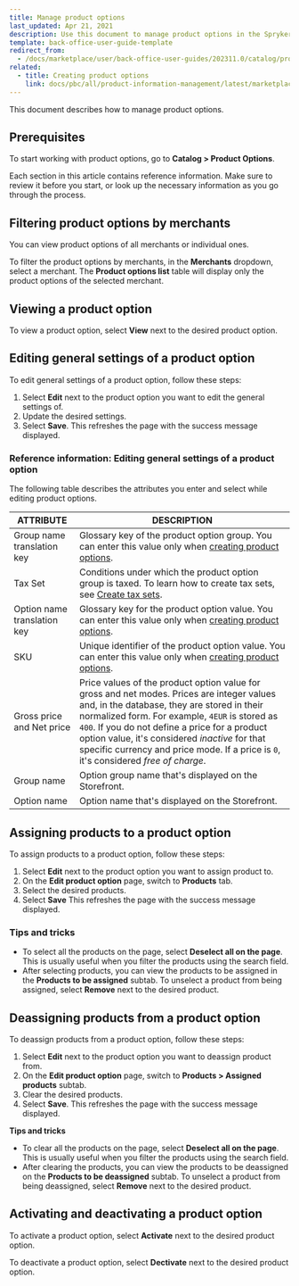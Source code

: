 ```yaml
---
title: Manage product options
last_updated: Apr 21, 2021
description: Use this document to manage product options in the Spryker Marketplace Back Office.
template: back-office-user-guide-template
redirect_from:
  - /docs/marketplace/user/back-office-user-guides/202311.0/catalog/product-options/managing-product-options.html
related:
  - title: Creating product options
    link: docs/pbc/all/product-information-management/latest/marketplace/manage-in-the-back-office/product-options/manage-product-options.html
---
```


This document describes how to manage product options.

## Prerequisites

To start working with product options, go to **Catalog&nbsp;<span aria-label="and then">></span> Product Options**.


Each section in this article contains reference information. Make sure to review it before you start, or look up the necessary information as you go through the process.


## Filtering product options by merchants

You can view product options of all merchants or individual ones.

To filter the product options by merchants, in the **Merchants** dropdown, select a merchant. The **Product options list** table will display only the product options of the selected merchant.

## Viewing a product option

To view a product option, select **View** next to the desired product option.

## Editing general settings of a product option

To edit general settings of a product option, follow these steps:
1. Select **Edit** next to the product option you want to edit the general settings of.
2. Update the desired settings.
3. Select **Save**.
 This refreshes the page with the success message displayed.

### Reference information: Editing general settings of a product option

The following table describes the attributes you enter and select while editing product options.

| ATTRIBUTE | DESCRIPTION |
| --- | --- |
| Group name translation key | Glossary key of the product option group. You can enter this value only when [creating product options](/docs/pbc/all/product-information-management/latest/marketplace/manage-in-the-back-office/product-options/create-product-options.html). |
| Tax Set | Conditions under which the product option group is taxed. To learn how to create tax sets, see [Create tax sets](/docs/pbc/all/tax-management/latest/base-shop/manage-in-the-back-office/create-tax-sets.html). |
| Option name translation key | Glossary key for the product option value. You can enter this value only when [creating product options](/docs/pbc/all/product-information-management/latest/marketplace/manage-in-the-back-office/product-options/create-product-options.html). |
| SKU | Unique identifier of the product option value. You can enter this value only when [creating product options](/docs/pbc/all/product-information-management/latest/marketplace/manage-in-the-back-office/product-options/create-product-options.html). |
| Gross price and Net price | Price values of the product option value for gross and net modes. Prices are integer values and, in the database, they are stored in their normalized form. For example, `4EUR` is stored as `400`. If you do not define a price for a product option value, it's considered *inactive* for that specific currency and price mode. If a price is `0`, it's considered *free of charge*.|
| Group name | Option group name that's displayed on the Storefront. |
| Option name | Option name that's displayed on the Storefront. |


## Assigning products to a product option

To assign products to a product option, follow these steps:
1. Select **Edit** next to the product option you want to assign product to.
2. On the **Edit product option** page, switch to **Products** tab.
3. Select the desired products.
4. Select **Save**
    This refreshes the page with the success message displayed.

### Tips and tricks

- To select all the products on the page, select **Deselect all on the page**. This is usually useful when you filter the products using the search field.
- After selecting products, you can view the products to be assigned in the **Products to be assigned** subtab. To unselect a product from being assigned, select **Remove** next to the desired product.

## Deassigning products from a product option

To deassign products from a product option, follow these steps:
1. Select **Edit** next to the product option you want to deassign product from.
2. On the **Edit product option** page, switch to **Products&nbsp;<span aria-label="and then">></span> Assigned products** subtab.
3. Clear the desired products.
4. Select **Save**.
    This refreshes the page with the success message displayed.

**Tips and tricks**
- To clear all the products on the page, select **Deselect all on the page**. This is usually useful when you filter the products using the search field.
- After clearing the products, you can view the products to be deassigned on the **Products to be deassigned** subtab. To unselect a product from being deassigned, select **Remove** next to the desired product.

## Activating and deactivating a product option

To activate a product option, select **Activate** next to the desired product option.

To deactivate a product option, select **Dectivate** next to the desired product option.
